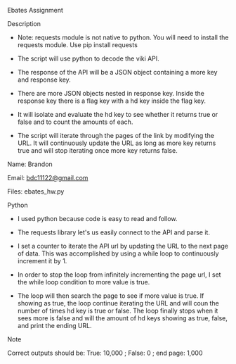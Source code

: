Ebates Assignment

Description

- Note: requests module is not native to python. You will need to install the requests module. Use pip install requests

- The script will use python to decode the viki API.

- The response of the API will be a JSON object containing a more key and response key. 

- There are more JSON objects nested in response key. Inside the response key there is a flag key with a hd key inside the flag key.

- It will isolate and evaluate the hd key to see whether it returns true or false and to count the amounts of each.

- The script will iterate through the pages of the link by modifying the URL. It will continuously update the URL as long as more key returns true and will stop iterating once more key returns false. 


Name: Brandon 

Email: bdc11122@gmail.com

Files: ebates_hw.py

Python

- I used python because code is easy to read and follow. 

- The requests library let's us easily connect to the API and parse it.

- I set a counter to iterate the API url by updating the URL to the next page of data. This was accomplished by using a while loop to continuously increment it by 1. 

- In order to stop the loop from infinitely incrementing the page url, I set the while loop condition to more value is true. 

- The loop will then search the page to see if more value is true. If showing as true, the loop continue iterating the URL and will coun the number of times hd key is true or false. The loop finally stops when it sees more is false and will the amount of hd keys showing as true, false, and print the ending URL.

Note 

Correct outputs should be: True: 10,000 ; False: 0 ; end page: 1,000
